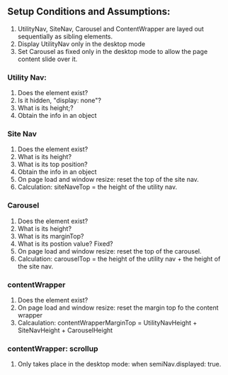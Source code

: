 ## Setup Conditions and Assumptions:

1. UtilityNav, SiteNav, Carousel and ContentWrapper are layed out sequentially as sibling elements.
2. Display UtilityNav only in the desktop mode
3. Set Carousel as fixed only in the desktop mode to allow the page content slide over it. 


### Utility Nav:

1. Does the element exist?
2. Is it hidden, "display: none"?
3. What is its height;?
4. Obtain the info in an object

### Site Nav

1. Does the element exist?
2. What is its height?
3. What is its top position?
4. Obtain the info in an object
5. On page load and window resize: reset the top of the site nav.
6. Calculation: siteNaveTop = the height of the utility nav. 

### Carousel 

1. Does the element exist?
2. What is its height?
3. What is its marginTop?
4. What is its postion value? Fixed?
5. On page load and window resize: reset the top of the carousel.
6. Calculation: carouselTop = the height of the utility nav + the height of the site nav. 

### contentWrapper

1. Does the element exist?
2. On page load and window resize: reset the margin top fo the content wrapper
3. Calcaulation: contentWrapperMarginTop = UtilityNavHeight + SiteNavHeight + CarouselHeight


### contentWrapper: scrollup 
1. Only takes place in the desktop mode: when semiNav.displayed: true. 


